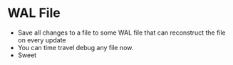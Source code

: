 # WAL File

- Save all changes to a file to some WAL file that can reconstruct the file on every update
- You can time travel debug any file now.
- Sweet
